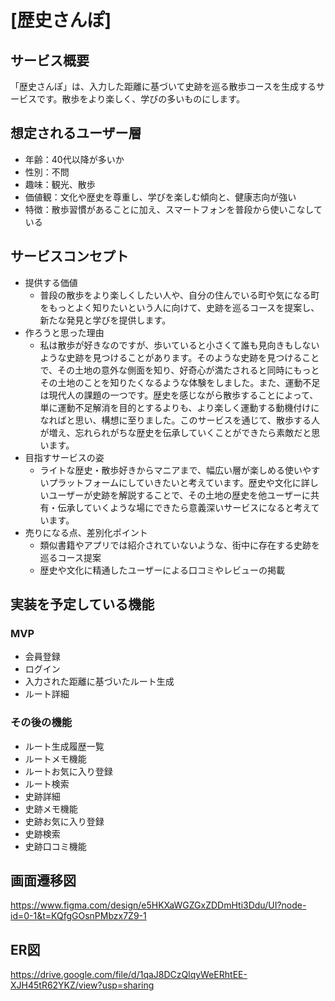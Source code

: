 # [歴史さんぽ]

## サービス概要
「歴史さんぽ」は、入力した距離に基づいて史跡を巡る散歩コースを生成するサービスです。散歩をより楽しく、学びの多いものにします。

## 想定されるユーザー層
* 年齢：40代以降が多いか
* 性別：不問
* 趣味：観光、散歩
* 価値観：文化や歴史を尊重し、学びを楽しむ傾向と、健康志向が強い
* 特徴：散歩習慣があることに加え、スマートフォンを普段から使いこなしている

## サービスコンセプト
* 提供する価値
  * 普段の散歩をより楽しくしたい人や、自分の住んでいる町や気になる町をもっとよく知りたいという人に向けて、史跡を巡るコースを提案し、新たな発見と学びを提供します。
* 作ろうと思った理由
  * 私は散歩が好きなのですが、歩いていると小さくて誰も見向きもしないような史跡を見つけることがあります。そのような史跡を見つけることで、その土地の意外な側面を知り、好奇心が満たされると同時にもっとその土地のことを知りたくなるような体験をしました。また、運動不足は現代人の課題の一つです。歴史を感じながら散歩することによって、単に運動不足解消を目的とするよりも、より楽しく運動する動機付けになればと思い、構想に至りました。このサービスを通じて、散歩する人が増え、忘れられがちな歴史を伝承していくことができたら素敵だと思います。
* 目指すサービスの姿
  * ライトな歴史・散歩好きからマニアまで、幅広い層が楽しめる使いやすいプラットフォームにしていきたいと考えています。歴史や文化に詳しいユーザーが史跡を解説することで、その土地の歴史を他ユーザーに共有・伝承していくような場にできたら意義深いサービスになると考えています。
* 売りになる点、差別化ポイント
  * 類似書籍やアプリでは紹介されていないような、街中に存在する史跡を巡るコース提案
  * 歴史や文化に精通したユーザーによる口コミやレビューの掲載

## 実装を予定している機能
### MVP
* 会員登録
* ログイン
* 入力された距離に基づいたルート生成
* ルート詳細

### その後の機能
* ルート生成履歴一覧
* ルートメモ機能
* ルートお気に入り登録
* ルート検索
* 史跡詳細
* 史跡メモ機能
* 史跡お気に入り登録
* 史跡検索
* 史跡口コミ機能

## 画面遷移図
https://www.figma.com/design/e5HKXaWGZGxZDDmHti3Ddu/UI?node-id=0-1&t=KQfgGOsnPMbzx7Z9-1

## ER図
https://drive.google.com/file/d/1qaJ8DCzQlqyWeERhtEE-XJH45tR62YKZ/view?usp=sharing